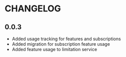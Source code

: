 # CHANGELOG

## 0.0.3

- Added usage tracking for features and subscriptions
- Added migration for subscription feature usage
- Added feature usage to limitation service
